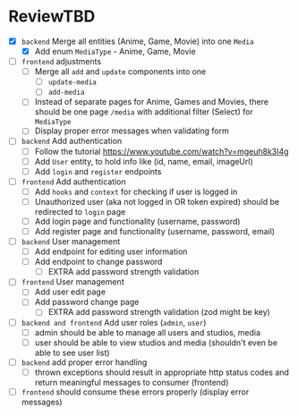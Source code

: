 # ReviewTBD

- [x] `backend` Merge all entities (Anime, Game, Movie) into one `Media`
	- [x] Add enum `MediaType` - Anime, Game, Movie
- [ ] `frontend` adjustments
	- [ ] Merge all `add` and `update` components into one
		- [ ] `update-media`
		- [ ] `add-media`
	- [ ] Instead of separate pages for Anime, Games and Movies, there should be one page `/media` with additional filter (Select) for `MediaType`
	- [ ] Display proper error messages when validating form
- [ ] `backend` Add authentication
	- [ ] Follow the tutorial https://www.youtube.com/watch?v=mgeuh8k3I4g
	- [ ] Add `User` entity, to hold info like (id, name, email, imageUrl)
	- [ ] Add `login` and `register` endpoints
- [ ] `frontend` Add authentication
	- [ ] Add `hooks` and `context` for checking if user is logged in
	- [ ] Unauthorized user (aka not logged in OR token expired) should be redirected to `login` page
	- [ ] Add login page and functionality (username, password)
	- [ ] Add register page and functionality (username, password, email)
- [ ] `backend` User management
	- [ ] Add endpoint for editing user information
	- [ ] Add endpoint to change password
		- [ ] EXTRA add password strength validation
- [ ] `frontend` User management
	- [ ] Add user edit page
	- [ ] Add password change page
		- [ ] EXTRA add password strength validation (zod might be key)
- [ ] `backend and frontend` Add user roles (`admin`, `user`)
	- [ ] admin should be able to manage all users and studios, media
	- [ ] user should be able to view studios and media (shouldn't even be able to see user list)
- [ ] `backend` add proper error handling
	- [ ] thrown exceptions should result in appropriate http status codes and return meaningful messages to consumer (frontend)
- [ ] `frontend` should consume these errors properly (display error messages)
